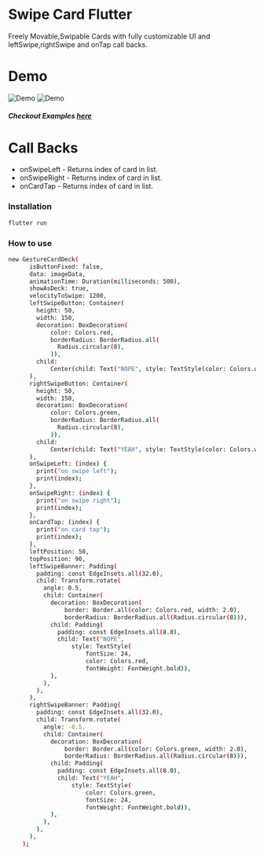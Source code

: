 # Swipe Card Flutter

Freely Movable,Swipable Cards with fully customizable UI and leftSwipe,rightSwipe and onTap call backs.

# Demo
![Demo](https://github.com/rajajain08/flutter_game/blob/flare_intigration/screenshots/sf1.gif)
![Demo](https://github.com/rajajain08/flutter_game/blob/flare_intigration/screenshots/shooter_plane-min.gif)


##### Checkout Examples  [here](https://github.com/rajajain08/swipe_cards_flutter/tree/master/animation_exp/lib/Examples)

# Call Backs
  - onSwipeLeft - Returns index of card in list.
  - onSwipeRight - Returns index of card in list.
  - onCardTap - Returns index of card in list.

### Installation
```sh
flutter run
```
### How to use
```sh
new GestureCardDeck(
      isButtonFixed: false,
      data: imageData,
      animationTime: Duration(milliseconds: 500),
      showAsDeck: true,
      velocityToSwipe: 1200,
      leftSwipeButton: Container(
        height: 50,
        width: 150,
        decoration: BoxDecoration(
            color: Colors.red,
            borderRadius: BorderRadius.all(
              Radius.circular(8),
            )),
        child:
            Center(child: Text("NOPE", style: TextStyle(color: Colors.white))),
      ),
      rightSwipeButton: Container(
        height: 50,
        width: 150,
        decoration: BoxDecoration(
            color: Colors.green,
            borderRadius: BorderRadius.all(
              Radius.circular(8),
            )),
        child:
            Center(child: Text("YEAH", style: TextStyle(color: Colors.white))),
      ),
      onSwipeLeft: (index) {
        print("on swipe left");
        print(index);
      },
      onSwipeRight: (index) {
        print("on swipe right");
        print(index);
      },
      onCardTap: (index) {
        print("on card tap");
        print(index);
      },
      leftPosition: 50,
      topPosition: 90,
      leftSwipeBanner: Padding(
        padding: const EdgeInsets.all(32.0),
        child: Transform.rotate(
          angle: 0.5,
          child: Container(
            decoration: BoxDecoration(
                border: Border.all(color: Colors.red, width: 2.0),
                borderRadius: BorderRadius.all(Radius.circular(8))),
            child: Padding(
              padding: const EdgeInsets.all(8.0),
              child: Text("NOPE",
                  style: TextStyle(
                      fontSize: 24,
                      color: Colors.red,
                      fontWeight: FontWeight.bold)),
            ),
          ),
        ),
      ),
      rightSwipeBanner: Padding(
        padding: const EdgeInsets.all(32.0),
        child: Transform.rotate(
          angle: -0.5,
          child: Container(
            decoration: BoxDecoration(
                border: Border.all(color: Colors.green, width: 2.0),
                borderRadius: BorderRadius.all(Radius.circular(8))),
            child: Padding(
              padding: const EdgeInsets.all(8.0),
              child: Text("YEAH",
                  style: TextStyle(
                      color: Colors.green,
                      fontSize: 24,
                      fontWeight: FontWeight.bold)),
            ),
          ),
        ),
      ),
    );
```
